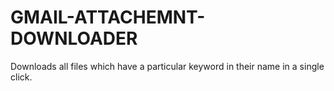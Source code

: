 # GMAIL-ATTACHEMNT-DOWNLOADER
Downloads all files which have a particular keyword in their name in a single click.
